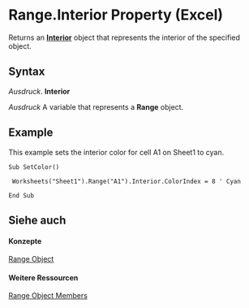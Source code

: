
# Range.Interior Property (Excel)

Returns an  **[Interior](37c79831-2cac-69fd-10ee-6d5415ed338b.md)** object that represents the interior of the specified object.


## Syntax

 _Ausdruck_. **Interior**

 _Ausdruck_ A variable that represents a **Range** object.


## Example

This example sets the interior color for cell A1 on Sheet1 to cyan.


```
Sub SetColor() 
 
 Worksheets("Sheet1").Range("A1").Interior.ColorIndex = 8 ' Cyan 
 
End Sub
```


## Siehe auch


#### Konzepte


[Range Object](b8207778-0dcc-4570-1234-f130532cc8cd.md)
#### Weitere Ressourcen


[Range Object Members](http://msdn.microsoft.com/library/4336bf81-1e63-7e44-1792-baf366a027a7%28Office.15%29.aspx)